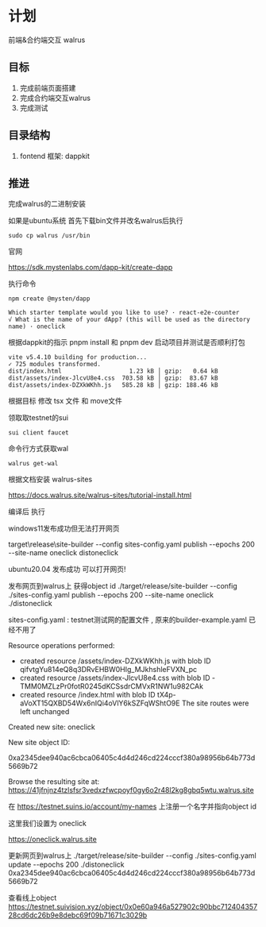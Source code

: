 # 计划
前端&合约端交互 walrus

## 目标
1. 完成前端页面搭建
2. 完成合约端交互walrus
3. 完成测试

## 目录结构
1. fontend 
  框架: dappkit

## 推进
完成walrus的二进制安装

如果是ubuntu系统 首先下载bin文件并改名walrus后执行

```
sudo cp walrus /usr/bin
```

官网

https://sdk.mystenlabs.com/dapp-kit/create-dapp

执行命令 

```
npm create @mysten/dapp

Which starter template would you like to use? · react-e2e-counter
√ What is the name of your dApp? (this will be used as the directory name) · oneclick
```

根据dappkit的指示 pnpm install 和 pnpm dev 启动项目并测试是否顺利打包

```
vite v5.4.10 building for production...
✓ 725 modules transformed.
dist/index.html                   1.23 kB │ gzip:   0.64 kB
dist/assets/index-JlcvU8e4.css  703.58 kB │ gzip:  83.67 kB
dist/assets/index-DZXkWKhh.js   585.28 kB │ gzip: 188.46 kB
```

根据目标 修改 tsx 文件 和 move文件 

领取取testnet的sui
```
sui client faucet
```

命令行方式获取wal
```
walrus get-wal
```

根据文档安装 walrus-sites

https://docs.walrus.site/walrus-sites/tutorial-install.html

编译后 执行

windows11发布成功但无法打开网页

target\release\site-builder --config sites-config.yaml  publish --epochs 200 --site-name oneclick distoneclick

ubuntu20.04 发布成功 可以打开网页!

发布网页到walrus上 获得object id
./target/release/site-builder --config ./sites-config.yaml  publish --epochs 200 --site-name oneclick ./distoneclick

sites-config.yaml : testnet测试网的配置文件 , 原来的builder-example.yaml 已经不用了

Resource operations performed:
  - created resource /assets/index-DZXkWKhh.js with blob ID qifvtgYu814eQ8q3DRvEHBW0HIg_MJkhshleFVXN_pc
  - created resource /assets/index-JlcvU8e4.css with blob ID -TMM0MZLzPr0fotR0245dKCSsdrCMVxR1NW1u982CAk
  - created resource /index.html with blob ID tX4p-aVoXT15QXBD54Wx6nIQi4oVlY6kSZFqWShtO9E
The site routes were left unchanged

Created new site: oneclick

New site object ID: 

0xa2345dee940ac6cbca06405c4d4d246cd224cccf380a98956b64b773d5669b72

Browse the resulting site at: https://41jfnjnz4tzlsfsr3vedxzfwcpoyf0gy6o2r48l2kg8gbq5wtu.walrus.site

在 https://testnet.suins.io/account/my-names 上注册一个名字并指向object id

这里我们设置为 oneclick

https://oneclick.walrus.site



更新网页到walrus上
./target/release/site-builder --config ./sites-config.yaml  update --epochs 200 ./distoneclick 0xa2345dee940ac6cbca06405c4d4d246cd224cccf380a98956b64b773d5669b72


查看线上object
https://testnet.suivision.xyz/object/0x0e60a946a527902c90bbc71240435728cd6dc26b9e8debc69f09b71671c3029b
